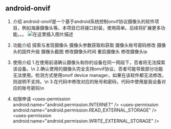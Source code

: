 ﻿

## android-onvif
1. 介绍
android-onvif是一个基于android系统控制onvif协议摄像头的软件项目，例如海康摄像头等。本项目已将接口封装，使用简单。后续将扩展更多功能。。。
![在这里插入图片描述](https://img-blog.csdnimg.cn/20191112091401189.png?x-oss-process=image/watermark,type_ZmFuZ3poZW5naGVpdGk,shadow_10,text_aHR0cHM6Ly9ibG9nLmNzZG4ubmV0L3NpbmF0XzMzMjg1MTI3,size_16,color_FFFFFF,t_70)
2. 功能介绍
探索与发现摄像头
摄像头参数获取和获取
摄像头账号密码修改
摄像头的固件升级
摄像头截图
修改摄像头时间
重启摄像头
修改摄像头ip


3. 使用介绍
1.在使用前请确认摄像头和你的设备在同一网段下，否者将无法探索该设备。\n
2.确认使用的摄像头完全支持onvif协议，否者可能导致部分功能无法使用。检测方式使用onvif device manager，如果在该软件都无法修改，则说明不支持。\n
3.在代码中修改对应的账号和密码，代码中使用是我设备对应的账号密码\n

4. 权限申请
  	\<uses-permission android:name="android.permission.INTERNET" />
    \<uses-permission android:name="android.permission.READ_EXTERNAL_STORAGE" />
    \<uses-permission android:name="android.permission.WRITE_EXTERNAL_STORAGE" />

